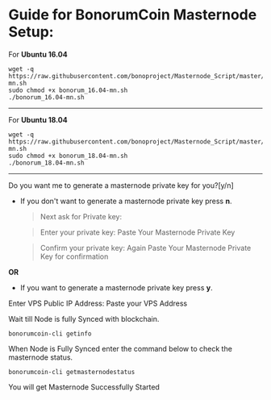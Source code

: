# Guide for BonorumCoin Masternode Setup:


For **Ubuntu 16.04**
```
wget -q https://raw.githubusercontent.com/bonoproject/Masternode_Script/master/bonorum_16.04-mn.sh
sudo chmod +x bonorum_16.04-mn.sh
./bonorum_16.04-mn.sh
```
***

For **Ubuntu 18.04**
```
wget -q https://raw.githubusercontent.com/bonoproject/Masternode_Script/master/bonorum_18.04-mn.sh
sudo chmod +x bonorum_18.04-mn.sh
./bonorum_18.04-mn.sh
```
***

Do you want me to generate a masternode private key for you?[y/n]

- If you don't want to generate a masternode private key press **n**.

  > Next ask for Private key:
  
  > Enter your private key: Paste Your Masternode Private Key
  
  > Confirm your private key: Again Paste Your Masternode Private Key for confirmation

**OR**

- If you want to generate a masternode private key press  **y**.

 Enter VPS Public IP Address: Paste your VPS Address

 Wait till Node is fully Synced with blockchain.

`bonorumcoin-cli getinfo`

When Node is Fully Synced enter the command below to check the masternode status.

`bonorumcoin-cli getmasternodestatus`

You will get Masternode Successfully Started
